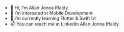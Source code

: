 - 👋 Hi, I’m Allan Jonna Iffaldy
- 👀 I’m interested in Mobile Development
- 🌱 I’m currently learning Flutter & Swift UI
- 📫 You can reach me at LinkedIn Allan Jonna Iffaldy 

